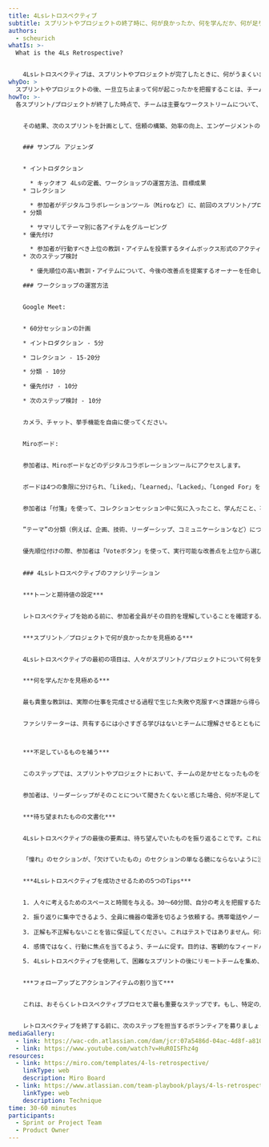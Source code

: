 ```yaml
---
title: 4Lsレトロスペクティブ
subtitle: スプリントやプロジェクトの終了時に、何が良かったか、何を学んだか、何が足りなかったか、何が待ち望まれたかを理解するためのチーム活動。
authors:
  - scheurich
whatIs: >-
  What is the 4Ls Retrospective?


    4Lsレトロスペクティブは、スプリントやプロジェクトが完了したときに、何がうまくいき、何がうまくいかなかったのか、そして何が改善できるのかを理解するために行われるチームの活動です。4Lとは、like（好き）、learned（学んだ）、lacked（足りない）、longed for（憧れ）の頭文字をとったものです。
whyDo: >
  スプリントやプロジェクトの後、一旦立ち止まって何が起こったかを把握することは、チームにとって有益なことです。4Lsのレトロスペクティブは、チームがスプリントやプロジェクトのポジティブな要素を強調し、ネガティブな要素を理解し、感情的ではなく事実の観点から考えることを可能にする有用なツールです。
howTo: >-
  各スプリント/プロジェクトが終了した時点で、チームは主要なワークストリームについて、良かった点、学んだ点、不足していた点、待ち望んでいる点などの情報を提供します。


    その結果、次のスプリントを計画として、信頼の構築、効率の向上、エンゲージメントの向上を図るために、重点分野のオーナーとともに、実行可能な改善点の優先順位付けが行われます。


    ### サンプル アジェンダ


    * イントロダクション

      * キックオフ 4Lsの定義、ワークショップの運営方法、目標成果
    * コレクション

      * 参加者がデジタルコラボレーションツール（Miroなど）に、前回のスプリント/プロジェクトフェーズで気に入ったこと、学んだこと、不足したこと、待ち望んだことを記録するタイムボックス形式のアクティビティ
    * 分類

      * サマリしてテーマ別に各アイテムをグルーピング
    * 優先付け

      * 参加者が行動すべき上位の教訓・アイテムを投票するタイムボックス形式のアクティビティ
    * 次のステップ検討

      * 優先順位の高い教訓・アイテムについて、今後の改善点を提案するオーナーを任命します。発見を共有するために再グループ化し、アカウントチームとリーダーシップへ連携し、次のスプリントで計画し、実装します。

    ### ワークショップの運営方法


    Google Meet:


    * 60分セッションの計画

    * イントロダクション - 5分

    * コレクション - 15-20分

    * 分類 - 10分

    * 優先付け - 10分

    * 次のステップ検討 - 10分


    カメラ、チャット、挙手機能を自由に使ってください。


    Miroボード:


    参加者は、Miroボードなどのデジタルコラボレーションツールにアクセスします。


    ボードは4つの象限に分けられ、「Liked」、「Learned」、「Lacked」、「Longed For」を表します。ボードの数量は、ワークストリームを反映させるために必要であれば、コラボレーションボード（Miroなど）を編集すること調整することができます。


    参加者は「付箋」を使って、コレクションセッション中に気に入ったこと、学んだこと、不足したこと、憧れたことを貼り付けます。


    ”テーマ”の分類（例えば、企画、技術、リーダーシップ、コミュニケーションなど）について、チームで協力・連携して書き出します。


    優先順位付けの際、参加者は「Voteボタン」を使って、実行可能な改善点を上位から選びます。
    

    ### 4Lsレトロスペクティブのファシリテーション


    ***トーンと期待値の設定***


    レトロスペクティブを始める前に、参加者全員がその目的を理解していることを確認する。もしスプリント/プロジェクトがストレスの多いものだった場合、レトロスペクティブを始める前に、そのことについて率直かつ正直に話し合うことを検討してください。活動の方向性と期待を定めるのは、最終的にはファシリテーターの仕事であり、軽視してはいけません。最も成功するレトロスペクティブは、チームがその重要性と価値を完全に理解しているときに機能します。したがって、ファシリテーターは、開始前にこれが起こったことを確認するために特別な注意を払う必要があります。


    ***スプリント／プロジェクトで何が良かったかを見極める***


    4Lsレトロスペクティブの最初の項目は、人々がスプリント/プロジェクトについて何を気に入っているかを明らかにすることを目的としています。この項目は意図的に幅広く、自由に設定できるようになっています。参加者が何を気に入ったか、そしてなぜそれを気に入ったかについて、より多くの有益な洞察を得るよう参加者を導くのは、ファシリテーター次第です。目標は、特定のものが好まれた根本的な理由を明らかにすることであり、次のスプリント/プロジェクトでそれが再び起こるようにするためです。


    ***何を学んだかを見極める***


    最も貴重な教訓は、実際の仕事を完成させる過程で生じた失敗や克服すべき課題から得られることが多いです。しかし残念ながら、このような教訓はチーム内で共有されないことが多いのです。この振り返りの要素は、参加者が学んだことを振り返り、共有することを求めるものです。


    ファシリテーターは、共有するには小さすぎる学びはないとチームに理解させるとともに、自分たちが思っている以上の学びを発見できるように導くことが重要です。



    ***不足しているものを補う***


    このステップでは、スプリントやプロジェクトにおいて、チームの足かせとなったものをすべて洗い出すことを目的としています。これは、外部チームとのコミュニケーションの遅れのような単純なものから、明らかにするために特別な分析を必要とするような複雑なものまであります。スプリントやプロジェクトで何が足りなかったかを文書化する目的は、今後のスプリントやプロジェクトで同じ問題に遭遇しないようにするためです。


    参加者は、リーダーシップがそのことについて聞きたくないと感じた場合、何が不足していたかを共有することに気まずさを感じるのが一般的です。これは、その解決策が高価であったり、時間がかかったりするため、投資する価値がないと考えるからかもしれません。いずれにせよ、このステップでチームが安心してできるだけ多くのことを共有できるようにするのは、やはりファシリテーター次第です。


    ***待ち望まれたものの文書化***


    4Lsレトロスペクティブの最後の要素は、待ち望んでいたものを振り返ることです。これは、より良い機器のような目に見えるものであっても、リーダーシップの関与の多寡のような目に見えないものであってもかまいません。


    「憧れ」のセクションが、「欠けていたもの」のセクションの単なる鏡にならないように注意してください。似たようなものになることが多いのですが、何が必要かを判断し、それがもたらすであろうプラスの影響に基づいて優先順位をつける機会を与えてくれるのです。たとえば、「欠けているもの」のセクションで「より速いコンピュータ」がリストアップされていた場合、このステップで追加すべきは、必ずしも「速いコンピュータ」だけではありません。足りないものを解決するものとして、「より速いインターネット」や「より良いソフトウェア」などを含めることを検討してもよいでしょう。


    ***4Lsレトロスペクティブを成功させるための5つのTips***


    1. 人々に考えるためのスペースと時間を与える。30～60分間、自分の考えを把握するための中断されない時間。

    2. 振り返りに集中できるよう、全員に機器の電源を切るよう依頼する。携帯電話やノートパソコンに気を取られていると、振り返りがしにくくなります。
    
    3. 正解も不正解もないことを皆に保証してください。これはテストではありません。何がうまくいき、何がうまくいかなかったかについて、率直なフィードバックができないと感じたら、レトロスペクティブは貴重な洞察を見いだすことはできないでしょう。

    4. 感情ではなく、行動に焦点を当てるよう、チームに促す。目的は、客観的なフィードバックと振り返りを収集することです。スプリントがストレスフルだった場合、振り返りを行う前に、緊張を和らげ、雰囲気を明るくするために、できることを検討する。(深呼吸、背中をたたく)

    5. 4Lsレトロスペクティブを使用して、困難なスプリントの後にリモートチームを集め、制約のないコラボレーションを行います。リモートチームは孤立しがちで、正式な報告や反省の場がないため、士気が低下することがあります。オンラインレトロスペクティブを開催すると、チームの距離が縮まるだけでなく、何が困難で何がストレスだったかを発見し、次のスプリントがスムーズに進むようにする機会を与えることができます。
    

    ***フォローアップとアクションアイテムの割り当て***


    これは、おそらくレトロスペクティブプロセスで最も重要なステップです。もし、特定の人やチームにフォローアップのアクションアイテムを割り当てる時間を取らなければ、プロセスを完了したことから多くを得ることはできないでしょう。


    レトロスペクティブを終了する前に、次のステップを担当するボランティアを募りましょう。ボランティアがいないフォローアップについては、レトロスペクティブで洞察を発見した最も責任のある人物へ割り当てます。最後に、全員が今後期待されることを理解し、時間を割いてくれたことに感謝し、セッションを終了します。
mediaGallery:
  - link: https://wac-cdn.atlassian.com/dam/jcr:07a5486d-04ac-4d8f-a810-cf9a701cb761/Modal-Article3.jpg?cdnVersion=467
  - link: https://www.youtube.com/watch?v=HuR0ISFhz4g
resources:
  - link: https://miro.com/templates/4-ls-retrospective/
    linkType: web
    description: Miro Board
  - link: https://www.atlassian.com/team-playbook/plays/4-ls-retrospective-technique
    linkType: web
    description: Technique
time: 30-60 minutes
participants:
  - Sprint or Project Team
  - Product Owner
---
```

